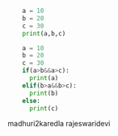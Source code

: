 ``` python
    a = 10
    b = 20
    c = 30
    print(a,b,c)
```
``` python
    a = 10
    b = 20
    c = 30
    if(a>b&&a>c):
      print(a)
    elif(b>a&&b>c):
      print(b)
    else:
      print(c)
```
madhuri2karedla
rajeswaridevi
